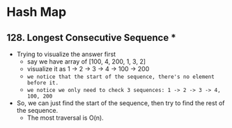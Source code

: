 # Hash Map

## 128. Longest Consecutive Sequence *

- Trying to visualize the answer first 
    - say we have array of [100, 4, 200, 1, 3, 2]
    - visualize it as 1 -> 2 -> 3 -> 4 -> 100 -> 200
    - `we notice that the start of the sequence, there's no element before it.`
    - `we notice we only need to check 3 sequences: 1 -> 2 -> 3 -> 4, 100, 200`
- So, we can just find the start of the sequence, then try to find the rest of the sequence.
    - The most traversal is O(n).